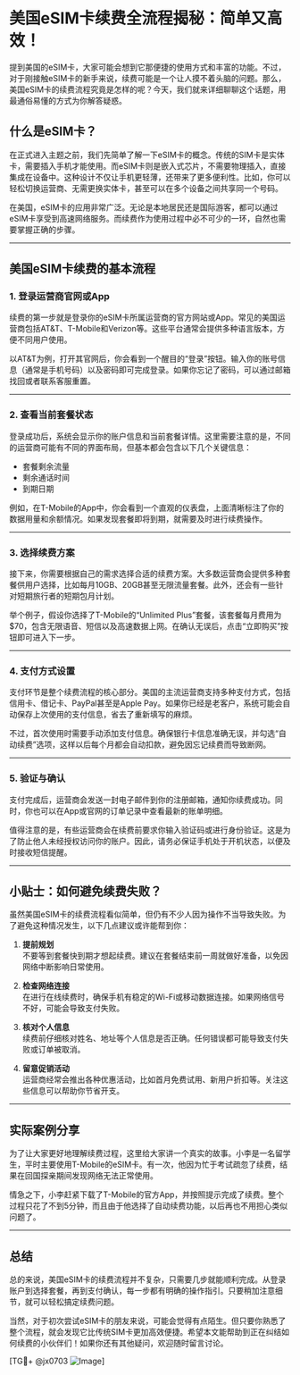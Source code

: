 # 美国eSIM卡续费全流程揭秘：简单又高效！

提到美国的eSIM卡，大家可能会想到它那便捷的使用方式和丰富的功能。不过，对于刚接触eSIM卡的新手来说，续费可能是一个让人摸不着头脑的问题。那么，美国eSIM卡的续费流程究竟是怎样的呢？今天，我们就来详细聊聊这个话题，用最通俗易懂的方式为你解答疑惑。

## 什么是eSIM卡？

在正式进入主题之前，我们先简单了解一下eSIM卡的概念。传统的SIM卡是实体卡，需要插入手机才能使用。而eSIM卡则是嵌入式芯片，不需要物理插入，直接集成在设备中。这种设计不仅让手机更轻薄，还带来了更多便利性。比如，你可以轻松切换运营商、无需更换实体卡，甚至可以在多个设备之间共享同一个号码。

在美国，eSIM卡的应用非常广泛。无论是本地居民还是国际游客，都可以通过eSIM卡享受到高速网络服务。而续费作为使用过程中必不可少的一环，自然也需要掌握正确的步骤。

---

## 美国eSIM卡续费的基本流程

### 1. 登录运营商官网或App
续费的第一步就是登录你的eSIM卡所属运营商的官方网站或App。常见的美国运营商包括AT&T、T-Mobile和Verizon等。这些平台通常会提供多种语言版本，方便不同用户使用。

以AT&T为例，打开其官网后，你会看到一个醒目的“登录”按钮。输入你的账号信息（通常是手机号码）以及密码即可完成登录。如果你忘记了密码，可以通过邮箱找回或者联系客服重置。

---

### 2. 查看当前套餐状态
登录成功后，系统会显示你的账户信息和当前套餐详情。这里需要注意的是，不同的运营商可能有不同的界面布局，但基本都会包含以下几个关键信息：
- 套餐剩余流量
- 剩余通话时间
- 到期日期

例如，在T-Mobile的App中，你会看到一个直观的仪表盘，上面清晰标注了你的数据用量和余额情况。如果发现套餐即将到期，就需要及时进行续费操作。

---

### 3. 选择续费方案
接下来，你需要根据自己的需求选择合适的续费方案。大多数运营商会提供多种套餐供用户选择，比如每月10GB、20GB甚至无限流量套餐。此外，还会有一些针对短期旅行者的短期包月计划。

举个例子，假设你选择了T-Mobile的“Unlimited Plus”套餐，该套餐每月费用为$70，包含无限语音、短信以及高速数据上网。在确认无误后，点击“立即购买”按钮即可进入下一步。

---

### 4. 支付方式设置
支付环节是整个续费流程的核心部分。美国的主流运营商支持多种支付方式，包括信用卡、借记卡、PayPal甚至是Apple Pay。如果你已经是老客户，系统可能会自动保存上次使用的支付信息，省去了重新填写的麻烦。

不过，首次使用时需要手动添加支付信息。确保银行卡信息准确无误，并勾选“自动续费”选项，这样以后每个月都会自动扣款，避免因忘记续费而导致断网。

---

### 5. 验证与确认
支付完成后，运营商会发送一封电子邮件到你的注册邮箱，通知你续费成功。同时，你也可以在App或官网的订单记录中查看最新的账单明细。

值得注意的是，有些运营商会在续费前要求你输入验证码或进行身份验证。这是为了防止他人未经授权访问你的账户。因此，请务必保证手机处于开机状态，以便及时接收短信提醒。

---

## 小贴士：如何避免续费失败？

虽然美国eSIM卡的续费流程看似简单，但仍有不少人因为操作不当导致失败。为了避免这种情况发生，以下几点建议或许能帮到你：

1. **提前规划**  
   不要等到套餐快到期才想起续费。建议在套餐结束前一周就做好准备，以免因网络中断影响日常使用。

2. **检查网络连接**  
   在进行在线续费时，确保手机有稳定的Wi-Fi或移动数据连接。如果网络信号不好，可能会导致支付失败。

3. **核对个人信息**  
   续费前仔细核对姓名、地址等个人信息是否正确。任何错误都可能导致支付失败或订单被取消。

4. **留意促销活动**  
   运营商经常会推出各种优惠活动，比如首月免费试用、新用户折扣等。关注这些信息可以帮助你节省开支。

---

## 实际案例分享

为了让大家更好地理解续费过程，这里给大家讲一个真实的故事。小李是一名留学生，平时主要使用T-Mobile的eSIM卡。有一次，他因为忙于考试疏忽了续费，结果在回国探亲期间发现网络无法正常使用。

情急之下，小李赶紧下载了T-Mobile的官方App，并按照提示完成了续费。整个过程只花了不到5分钟，而且由于他选择了自动续费功能，以后再也不用担心类似问题了。

---

## 总结

总的来说，美国eSIM卡的续费流程并不复杂，只需要几步就能顺利完成。从登录账户到选择套餐，再到支付确认，每一步都有明确的操作指引。只要稍加注意细节，就可以轻松搞定续费问题。

当然，对于初次尝试eSIM卡的朋友来说，可能会觉得有点陌生。但只要你熟悉了整个流程，就会发现它比传统SIM卡更加高效便捷。希望本文能帮助到正在纠结如何续费的小伙伴们！如果你还有其他疑问，欢迎随时留言讨论。

[TG💪+ @jx0703 ![Image](https://github.com/user-attachments/assets/dbca1d08-cadb-493c-b0ec-ad6f7a83f270)]
